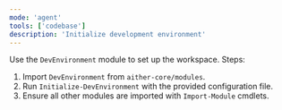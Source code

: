 ```yaml
---
mode: 'agent'
tools: ['codebase']
description: 'Initialize development environment'
---
```

Use the `DevEnvironment` module to set up the workspace.
Steps:
1. Import `DevEnvironment` from `aither-core/modules`.
2. Run `Initialize-DevEnvironment` with the provided configuration file.
3. Ensure all other modules are imported with `Import-Module` cmdlets.
